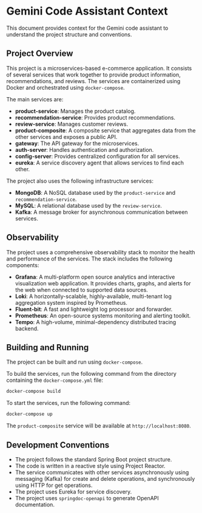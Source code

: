 # Gemini Code Assistant Context

This document provides context for the Gemini code assistant to understand the project structure and conventions.

## Project Overview

This project is a microservices-based e-commerce application. It consists of several services that work together to provide product information, recommendations, and reviews. The services are containerized using Docker and orchestrated using `docker-compose`.

The main services are:

*   **product-service**: Manages the product catalog.
*   **recommendation-service**: Provides product recommendations.
*   **review-service**: Manages customer reviews.
*   **product-composite**: A composite service that aggregates data from the other services and exposes a public API.
*   **gateway**: The API gateway for the microservices.
*   **auth-server**: Handles authentication and authorization.
*   **config-server**: Provides centralized configuration for all services.
*   **eureka**: A service discovery agent that allows services to find each other.

The project also uses the following infrastructure services:

*   **MongoDB**: A NoSQL database used by the `product-service` and `recommendation-service`.
*   **MySQL**: A relational database used by the `review-service`.
*   **Kafka**: A message broker for asynchronous communication between services.

## Observability

The project uses a comprehensive observability stack to monitor the health and performance of the services. The stack includes the following components:

*   **Grafana**: A multi-platform open source analytics and interactive visualization web application. It provides charts, graphs, and alerts for the web when connected to supported data sources.
*   **Loki**: A horizontally-scalable, highly-available, multi-tenant log aggregation system inspired by Prometheus.
*   **Fluent-bit**: A fast and lightweight log processor and forwarder.
*   **Prometheus**: An open-source systems monitoring and alerting toolkit.
*   **Tempo**: A high-volume, minimal-dependency distributed tracing backend.

## Building and Running

The project can be built and run using `docker-compose`.

To build the services, run the following command from the directory containing the `docker-compose.yml` file:

```bash
docker-compose build
```

To start the services, run the following command:

```bash
docker-compose up
```

The `product-composite` service will be available at `http://localhost:8080`.

## Development Conventions

*   The project follows the standard Spring Boot project structure.
*   The code is written in a reactive style using Project Reactor.
*   The service communicates with other services asynchronously using messaging (Kafka) for create and delete operations, and synchronously using HTTP for get operations.
*   The project uses Eureka for service discovery.
*   The project uses `springdoc-openapi` to generate OpenAPI documentation.